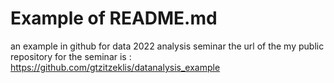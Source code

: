 # Example of README.md
an example in github for data 2022 analysis seminar 
the url of the my public repository for the seminar is : https://github.com/gtzitzeklis/datanalysis_example
